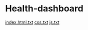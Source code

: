 # Health-dashboard
[index.html.txt](https://github.com/Maina01-Martin/Health-dashborad/files/8317859/index.html.txt)
[css.txt](https://github.com/Maina01-Martin/Health-dashborad/files/8317888/css.txt)
[js.txt](https://github.com/Maina01-Martin/Health-dashborad/files/8317892/js.txt)
